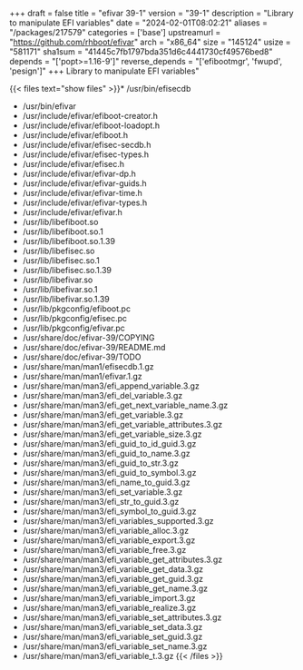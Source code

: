 +++
draft = false
title = "efivar 39-1"
version = "39-1"
description = "Library to manipulate EFI variables"
date = "2024-02-01T08:02:21"
aliases = "/packages/217579"
categories = ['base']
upstreamurl = "https://github.com/rhboot/efivar"
arch = "x86_64"
size = "145124"
usize = "581171"
sha1sum = "41445c7fb1797bda351d6c4441730cf49576bed8"
depends = "['popt>=1.16-9']"
reverse_depends = "['efibootmgr', 'fwupd', 'pesign']"
+++
Library to manipulate EFI variables"

{{< files text="show files" >}}* /usr/bin/efisecdb
* /usr/bin/efivar
* /usr/include/efivar/efiboot-creator.h
* /usr/include/efivar/efiboot-loadopt.h
* /usr/include/efivar/efiboot.h
* /usr/include/efivar/efisec-secdb.h
* /usr/include/efivar/efisec-types.h
* /usr/include/efivar/efisec.h
* /usr/include/efivar/efivar-dp.h
* /usr/include/efivar/efivar-guids.h
* /usr/include/efivar/efivar-time.h
* /usr/include/efivar/efivar-types.h
* /usr/include/efivar/efivar.h
* /usr/lib/libefiboot.so
* /usr/lib/libefiboot.so.1
* /usr/lib/libefiboot.so.1.39
* /usr/lib/libefisec.so
* /usr/lib/libefisec.so.1
* /usr/lib/libefisec.so.1.39
* /usr/lib/libefivar.so
* /usr/lib/libefivar.so.1
* /usr/lib/libefivar.so.1.39
* /usr/lib/pkgconfig/efiboot.pc
* /usr/lib/pkgconfig/efisec.pc
* /usr/lib/pkgconfig/efivar.pc
* /usr/share/doc/efivar-39/COPYING
* /usr/share/doc/efivar-39/README.md
* /usr/share/doc/efivar-39/TODO
* /usr/share/man/man1/efisecdb.1.gz
* /usr/share/man/man1/efivar.1.gz
* /usr/share/man/man3/efi_append_variable.3.gz
* /usr/share/man/man3/efi_del_variable.3.gz
* /usr/share/man/man3/efi_get_next_variable_name.3.gz
* /usr/share/man/man3/efi_get_variable.3.gz
* /usr/share/man/man3/efi_get_variable_attributes.3.gz
* /usr/share/man/man3/efi_get_variable_size.3.gz
* /usr/share/man/man3/efi_guid_to_id_guid.3.gz
* /usr/share/man/man3/efi_guid_to_name.3.gz
* /usr/share/man/man3/efi_guid_to_str.3.gz
* /usr/share/man/man3/efi_guid_to_symbol.3.gz
* /usr/share/man/man3/efi_name_to_guid.3.gz
* /usr/share/man/man3/efi_set_variable.3.gz
* /usr/share/man/man3/efi_str_to_guid.3.gz
* /usr/share/man/man3/efi_symbol_to_guid.3.gz
* /usr/share/man/man3/efi_variables_supported.3.gz
* /usr/share/man/man3/efi_variable_alloc.3.gz
* /usr/share/man/man3/efi_variable_export.3.gz
* /usr/share/man/man3/efi_variable_free.3.gz
* /usr/share/man/man3/efi_variable_get_attributes.3.gz
* /usr/share/man/man3/efi_variable_get_data.3.gz
* /usr/share/man/man3/efi_variable_get_guid.3.gz
* /usr/share/man/man3/efi_variable_get_name.3.gz
* /usr/share/man/man3/efi_variable_import.3.gz
* /usr/share/man/man3/efi_variable_realize.3.gz
* /usr/share/man/man3/efi_variable_set_attributes.3.gz
* /usr/share/man/man3/efi_variable_set_data.3.gz
* /usr/share/man/man3/efi_variable_set_guid.3.gz
* /usr/share/man/man3/efi_variable_set_name.3.gz
* /usr/share/man/man3/efi_variable_t.3.gz
{{< /files >}}